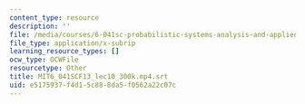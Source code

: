 ```yaml
---
content_type: resource
description: ''
file: /media/courses/6-041sc-probabilistic-systems-analysis-and-applied-probability-fall-2013/e5175937f4d15c888da5f0562a22c07c_MIT6_041SCF13_lec10_300k.mp4.vtt
file_type: application/x-subrip
learning_resource_types: []
ocw_type: OCWFile
resourcetype: Other
title: MIT6_041SCF13_lec10_300k.mp4.srt
uid: e5175937-f4d1-5c88-8da5-f0562a22c07c
---
```

